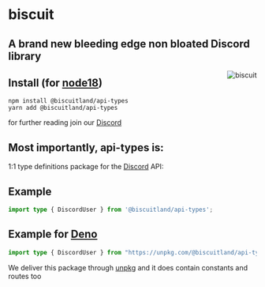 
# biscuit

## A brand new bleeding edge non bloated Discord library

<img align="right" src="https://raw.githubusercontent.com/oasisjs/biscuit/main/assets/icon.svg" alt="biscuit"/>

## Install (for [node18](https://nodejs.org/en/download/))

```sh-session
npm install @biscuitland/api-types
yarn add @biscuitland/api-types
```

for further reading join our [Discord](https://discord.gg/zmuvzzEFz2)

## Most importantly, api-types is:
1:1 type definitions package for the [Discord](https://discord.com/developers/docs/intro) API:

## Example
```ts
import type { DiscordUser } from '@biscuitland/api-types';
```
## Example for [Deno](https://deno.land/)
```ts
import type { DiscordUser } from "https://unpkg.com/@biscuitland/api-types@1.1.0/dist/index.d.ts";
```

We deliver this package through [unpkg](https://unpkg.com/) and it does contain constants and routes too
